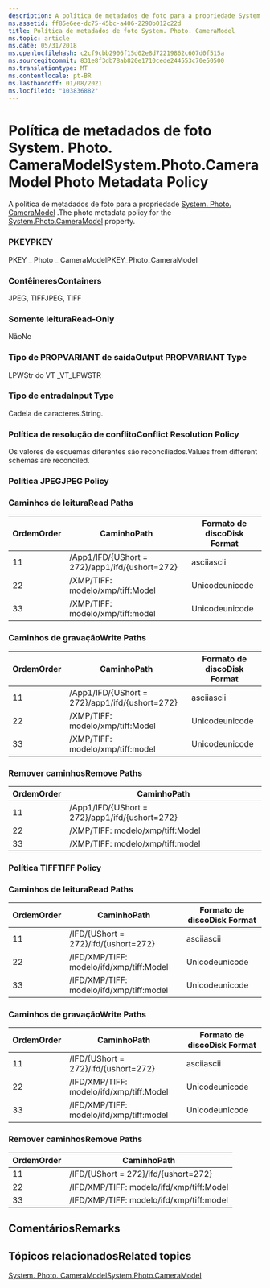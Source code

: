 ```yaml
---
description: A política de metadados de foto para a propriedade System. Photo. CameraModel.
ms.assetid: ff85e6ee-dc75-45bc-a406-2290b012c22d
title: Política de metadados de foto System. Photo. CameraModel
ms.topic: article
ms.date: 05/31/2018
ms.openlocfilehash: c2cf9cbb2906f15d02e8d72219862c607d0f515a
ms.sourcegitcommit: 831e8f3db78ab820e1710cede244553c70e50500
ms.translationtype: MT
ms.contentlocale: pt-BR
ms.lasthandoff: 01/08/2021
ms.locfileid: "103836882"
---
```

# <a name="systemphotocameramodel-photo-metadata-policy"></a><span data-ttu-id="d4e5e-103">Política de metadados de foto System. Photo. CameraModel</span><span class="sxs-lookup"><span data-stu-id="d4e5e-103">System.Photo.CameraModel Photo Metadata Policy</span></span>

<span data-ttu-id="d4e5e-104">A política de metadados de foto para a propriedade [System. Photo. CameraModel](../properties/props-system-photo-cameramodel.md) .</span><span class="sxs-lookup"><span data-stu-id="d4e5e-104">The photo metadata policy for the [System.Photo.CameraModel](../properties/props-system-photo-cameramodel.md) property.</span></span>

### <a name="pkey"></a><span data-ttu-id="d4e5e-105">PKEY</span><span class="sxs-lookup"><span data-stu-id="d4e5e-105">PKEY</span></span>

<span data-ttu-id="d4e5e-106">PKEY \_ Photo \_ CameraModel</span><span class="sxs-lookup"><span data-stu-id="d4e5e-106">PKEY\_Photo\_CameraModel</span></span>

### <a name="containers"></a><span data-ttu-id="d4e5e-107">Contêineres</span><span class="sxs-lookup"><span data-stu-id="d4e5e-107">Containers</span></span>

<span data-ttu-id="d4e5e-108">JPEG, TIFF</span><span class="sxs-lookup"><span data-stu-id="d4e5e-108">JPEG, TIFF</span></span>

### <a name="read-only"></a><span data-ttu-id="d4e5e-109">Somente leitura</span><span class="sxs-lookup"><span data-stu-id="d4e5e-109">Read-Only</span></span>

<span data-ttu-id="d4e5e-110">Não</span><span class="sxs-lookup"><span data-stu-id="d4e5e-110">No</span></span>

### <a name="output-propvariant-type"></a><span data-ttu-id="d4e5e-111">Tipo de PROPVARIANT de saída</span><span class="sxs-lookup"><span data-stu-id="d4e5e-111">Output PROPVARIANT Type</span></span>

<span data-ttu-id="d4e5e-112">LPWStr do VT \_</span><span class="sxs-lookup"><span data-stu-id="d4e5e-112">VT\_LPWSTR</span></span>

### <a name="input-type"></a><span data-ttu-id="d4e5e-113">Tipo de entrada</span><span class="sxs-lookup"><span data-stu-id="d4e5e-113">Input Type</span></span>

<span data-ttu-id="d4e5e-114">Cadeia de caracteres.</span><span class="sxs-lookup"><span data-stu-id="d4e5e-114">String.</span></span>

### <a name="conflict-resolution-policy"></a><span data-ttu-id="d4e5e-115">Política de resolução de conflito</span><span class="sxs-lookup"><span data-stu-id="d4e5e-115">Conflict Resolution Policy</span></span>

<span data-ttu-id="d4e5e-116">Os valores de esquemas diferentes são reconciliados.</span><span class="sxs-lookup"><span data-stu-id="d4e5e-116">Values from different schemas are reconciled.</span></span>

### <a name="jpeg-policy"></a><span data-ttu-id="d4e5e-117">Política JPEG</span><span class="sxs-lookup"><span data-stu-id="d4e5e-117">JPEG Policy</span></span>

### <a name="read-paths"></a><span data-ttu-id="d4e5e-118">Caminhos de leitura</span><span class="sxs-lookup"><span data-stu-id="d4e5e-118">Read Paths</span></span>



| <span data-ttu-id="d4e5e-119">Ordem</span><span class="sxs-lookup"><span data-stu-id="d4e5e-119">Order</span></span> | <span data-ttu-id="d4e5e-120">Caminho</span><span class="sxs-lookup"><span data-stu-id="d4e5e-120">Path</span></span>                   | <span data-ttu-id="d4e5e-121">Formato de disco</span><span class="sxs-lookup"><span data-stu-id="d4e5e-121">Disk Format</span></span> |
|-------|------------------------|-------------|
| <span data-ttu-id="d4e5e-122">1</span><span class="sxs-lookup"><span data-stu-id="d4e5e-122">1</span></span>     | <span data-ttu-id="d4e5e-123">/App1/IFD/{UShort = 272}</span><span class="sxs-lookup"><span data-stu-id="d4e5e-123">/app1/ifd/{ushort=272}</span></span> | <span data-ttu-id="d4e5e-124">ascii</span><span class="sxs-lookup"><span data-stu-id="d4e5e-124">ascii</span></span>       |
| <span data-ttu-id="d4e5e-125">2</span><span class="sxs-lookup"><span data-stu-id="d4e5e-125">2</span></span>     | <span data-ttu-id="d4e5e-126">/XMP/TIFF: modelo</span><span class="sxs-lookup"><span data-stu-id="d4e5e-126">/xmp/tiff:Model</span></span>        | <span data-ttu-id="d4e5e-127">Unicode</span><span class="sxs-lookup"><span data-stu-id="d4e5e-127">unicode</span></span>     |
| <span data-ttu-id="d4e5e-128">3</span><span class="sxs-lookup"><span data-stu-id="d4e5e-128">3</span></span>     | <span data-ttu-id="d4e5e-129">/XMP/TIFF: modelo</span><span class="sxs-lookup"><span data-stu-id="d4e5e-129">/xmp/tiff:model</span></span>        | <span data-ttu-id="d4e5e-130">Unicode</span><span class="sxs-lookup"><span data-stu-id="d4e5e-130">unicode</span></span>     |



 

### <a name="write-paths"></a><span data-ttu-id="d4e5e-131">Caminhos de gravação</span><span class="sxs-lookup"><span data-stu-id="d4e5e-131">Write Paths</span></span>



| <span data-ttu-id="d4e5e-132">Ordem</span><span class="sxs-lookup"><span data-stu-id="d4e5e-132">Order</span></span> | <span data-ttu-id="d4e5e-133">Caminho</span><span class="sxs-lookup"><span data-stu-id="d4e5e-133">Path</span></span>                   | <span data-ttu-id="d4e5e-134">Formato de disco</span><span class="sxs-lookup"><span data-stu-id="d4e5e-134">Disk Format</span></span> |
|-------|------------------------|-------------|
| <span data-ttu-id="d4e5e-135">1</span><span class="sxs-lookup"><span data-stu-id="d4e5e-135">1</span></span>     | <span data-ttu-id="d4e5e-136">/App1/IFD/{UShort = 272}</span><span class="sxs-lookup"><span data-stu-id="d4e5e-136">/app1/ifd/{ushort=272}</span></span> | <span data-ttu-id="d4e5e-137">ascii</span><span class="sxs-lookup"><span data-stu-id="d4e5e-137">ascii</span></span>       |
| <span data-ttu-id="d4e5e-138">2</span><span class="sxs-lookup"><span data-stu-id="d4e5e-138">2</span></span>     | <span data-ttu-id="d4e5e-139">/XMP/TIFF: modelo</span><span class="sxs-lookup"><span data-stu-id="d4e5e-139">/xmp/tiff:Model</span></span>        | <span data-ttu-id="d4e5e-140">Unicode</span><span class="sxs-lookup"><span data-stu-id="d4e5e-140">unicode</span></span>     |
| <span data-ttu-id="d4e5e-141">3</span><span class="sxs-lookup"><span data-stu-id="d4e5e-141">3</span></span>     | <span data-ttu-id="d4e5e-142">/XMP/TIFF: modelo</span><span class="sxs-lookup"><span data-stu-id="d4e5e-142">/xmp/tiff:model</span></span>        | <span data-ttu-id="d4e5e-143">Unicode</span><span class="sxs-lookup"><span data-stu-id="d4e5e-143">unicode</span></span>     |



 

### <a name="remove-paths"></a><span data-ttu-id="d4e5e-144">Remover caminhos</span><span class="sxs-lookup"><span data-stu-id="d4e5e-144">Remove Paths</span></span>



| <span data-ttu-id="d4e5e-145">Ordem</span><span class="sxs-lookup"><span data-stu-id="d4e5e-145">Order</span></span> | <span data-ttu-id="d4e5e-146">Caminho</span><span class="sxs-lookup"><span data-stu-id="d4e5e-146">Path</span></span>                   |
|-------|------------------------|
| <span data-ttu-id="d4e5e-147">1</span><span class="sxs-lookup"><span data-stu-id="d4e5e-147">1</span></span>     | <span data-ttu-id="d4e5e-148">/App1/IFD/{UShort = 272}</span><span class="sxs-lookup"><span data-stu-id="d4e5e-148">/app1/ifd/{ushort=272}</span></span> |
| <span data-ttu-id="d4e5e-149">2</span><span class="sxs-lookup"><span data-stu-id="d4e5e-149">2</span></span>     | <span data-ttu-id="d4e5e-150">/XMP/TIFF: modelo</span><span class="sxs-lookup"><span data-stu-id="d4e5e-150">/xmp/tiff:Model</span></span>        |
| <span data-ttu-id="d4e5e-151">3</span><span class="sxs-lookup"><span data-stu-id="d4e5e-151">3</span></span>     | <span data-ttu-id="d4e5e-152">/XMP/TIFF: modelo</span><span class="sxs-lookup"><span data-stu-id="d4e5e-152">/xmp/tiff:model</span></span>        |



 

### <a name="tiff-policy"></a><span data-ttu-id="d4e5e-153">Política TIFF</span><span class="sxs-lookup"><span data-stu-id="d4e5e-153">TIFF Policy</span></span>

### <a name="read-paths"></a><span data-ttu-id="d4e5e-154">Caminhos de leitura</span><span class="sxs-lookup"><span data-stu-id="d4e5e-154">Read Paths</span></span>



| <span data-ttu-id="d4e5e-155">Ordem</span><span class="sxs-lookup"><span data-stu-id="d4e5e-155">Order</span></span> | <span data-ttu-id="d4e5e-156">Caminho</span><span class="sxs-lookup"><span data-stu-id="d4e5e-156">Path</span></span>                | <span data-ttu-id="d4e5e-157">Formato de disco</span><span class="sxs-lookup"><span data-stu-id="d4e5e-157">Disk Format</span></span> |
|-------|---------------------|-------------|
| <span data-ttu-id="d4e5e-158">1</span><span class="sxs-lookup"><span data-stu-id="d4e5e-158">1</span></span>     | <span data-ttu-id="d4e5e-159">/IFD/{UShort = 272}</span><span class="sxs-lookup"><span data-stu-id="d4e5e-159">/ifd/{ushort=272}</span></span>   | <span data-ttu-id="d4e5e-160">ascii</span><span class="sxs-lookup"><span data-stu-id="d4e5e-160">ascii</span></span>       |
| <span data-ttu-id="d4e5e-161">2</span><span class="sxs-lookup"><span data-stu-id="d4e5e-161">2</span></span>     | <span data-ttu-id="d4e5e-162">/IFD/XMP/TIFF: modelo</span><span class="sxs-lookup"><span data-stu-id="d4e5e-162">/ifd/xmp/tiff:Model</span></span> | <span data-ttu-id="d4e5e-163">Unicode</span><span class="sxs-lookup"><span data-stu-id="d4e5e-163">unicode</span></span>     |
| <span data-ttu-id="d4e5e-164">3</span><span class="sxs-lookup"><span data-stu-id="d4e5e-164">3</span></span>     | <span data-ttu-id="d4e5e-165">/IFD/XMP/TIFF: modelo</span><span class="sxs-lookup"><span data-stu-id="d4e5e-165">/ifd/xmp/tiff:model</span></span> | <span data-ttu-id="d4e5e-166">Unicode</span><span class="sxs-lookup"><span data-stu-id="d4e5e-166">unicode</span></span>     |



 

### <a name="write-paths"></a><span data-ttu-id="d4e5e-167">Caminhos de gravação</span><span class="sxs-lookup"><span data-stu-id="d4e5e-167">Write Paths</span></span>



| <span data-ttu-id="d4e5e-168">Ordem</span><span class="sxs-lookup"><span data-stu-id="d4e5e-168">Order</span></span> | <span data-ttu-id="d4e5e-169">Caminho</span><span class="sxs-lookup"><span data-stu-id="d4e5e-169">Path</span></span>                | <span data-ttu-id="d4e5e-170">Formato de disco</span><span class="sxs-lookup"><span data-stu-id="d4e5e-170">Disk Format</span></span> |
|-------|---------------------|-------------|
| <span data-ttu-id="d4e5e-171">1</span><span class="sxs-lookup"><span data-stu-id="d4e5e-171">1</span></span>     | <span data-ttu-id="d4e5e-172">/IFD/{UShort = 272}</span><span class="sxs-lookup"><span data-stu-id="d4e5e-172">/ifd/{ushort=272}</span></span>   | <span data-ttu-id="d4e5e-173">ascii</span><span class="sxs-lookup"><span data-stu-id="d4e5e-173">ascii</span></span>       |
| <span data-ttu-id="d4e5e-174">2</span><span class="sxs-lookup"><span data-stu-id="d4e5e-174">2</span></span>     | <span data-ttu-id="d4e5e-175">/IFD/XMP/TIFF: modelo</span><span class="sxs-lookup"><span data-stu-id="d4e5e-175">/ifd/xmp/tiff:Model</span></span> | <span data-ttu-id="d4e5e-176">Unicode</span><span class="sxs-lookup"><span data-stu-id="d4e5e-176">unicode</span></span>     |
| <span data-ttu-id="d4e5e-177">3</span><span class="sxs-lookup"><span data-stu-id="d4e5e-177">3</span></span>     | <span data-ttu-id="d4e5e-178">/IFD/XMP/TIFF: modelo</span><span class="sxs-lookup"><span data-stu-id="d4e5e-178">/ifd/xmp/tiff:model</span></span> | <span data-ttu-id="d4e5e-179">Unicode</span><span class="sxs-lookup"><span data-stu-id="d4e5e-179">unicode</span></span>     |



 

### <a name="remove-paths"></a><span data-ttu-id="d4e5e-180">Remover caminhos</span><span class="sxs-lookup"><span data-stu-id="d4e5e-180">Remove Paths</span></span>



| <span data-ttu-id="d4e5e-181">Ordem</span><span class="sxs-lookup"><span data-stu-id="d4e5e-181">Order</span></span> | <span data-ttu-id="d4e5e-182">Caminho</span><span class="sxs-lookup"><span data-stu-id="d4e5e-182">Path</span></span>                |
|-------|---------------------|
| <span data-ttu-id="d4e5e-183">1</span><span class="sxs-lookup"><span data-stu-id="d4e5e-183">1</span></span>     | <span data-ttu-id="d4e5e-184">/IFD/{UShort = 272}</span><span class="sxs-lookup"><span data-stu-id="d4e5e-184">/ifd/{ushort=272}</span></span>   |
| <span data-ttu-id="d4e5e-185">2</span><span class="sxs-lookup"><span data-stu-id="d4e5e-185">2</span></span>     | <span data-ttu-id="d4e5e-186">/IFD/XMP/TIFF: modelo</span><span class="sxs-lookup"><span data-stu-id="d4e5e-186">/ifd/xmp/tiff:Model</span></span> |
| <span data-ttu-id="d4e5e-187">3</span><span class="sxs-lookup"><span data-stu-id="d4e5e-187">3</span></span>     | <span data-ttu-id="d4e5e-188">/IFD/XMP/TIFF: modelo</span><span class="sxs-lookup"><span data-stu-id="d4e5e-188">/ifd/xmp/tiff:model</span></span> |



 

## <a name="remarks"></a><span data-ttu-id="d4e5e-189">Comentários</span><span class="sxs-lookup"><span data-stu-id="d4e5e-189">Remarks</span></span>

## <a name="related-topics"></a><span data-ttu-id="d4e5e-190">Tópicos relacionados</span><span class="sxs-lookup"><span data-stu-id="d4e5e-190">Related topics</span></span>

<dl> <dt>

[<span data-ttu-id="d4e5e-191">System. Photo. CameraModel</span><span class="sxs-lookup"><span data-stu-id="d4e5e-191">System.Photo.CameraModel</span></span>](../properties/props-system-photo-cameramodel.md)
</dt> </dl>

 

 
